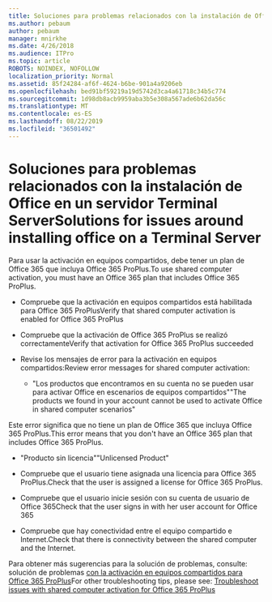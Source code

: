 ```yaml
---
title: Soluciones para problemas relacionados con la instalación de Office en un servidor Terminal Server
ms.author: pebaum
author: pebaum
manager: mnirkhe
ms.date: 4/26/2018
ms.audience: ITPro
ms.topic: article
ROBOTS: NOINDEX, NOFOLLOW
localization_priority: Normal
ms.assetid: 85f24284-af6f-4624-b6be-901a4a9206eb
ms.openlocfilehash: bed91bf59219a19d5742d3ca4a61718c34b5c774
ms.sourcegitcommit: 1d98db8acb9959aba3b5e308a567ade6b62da56c
ms.translationtype: MT
ms.contentlocale: es-ES
ms.lasthandoff: 08/22/2019
ms.locfileid: "36501492"
---
```

# <a name="solutions-for-issues-around-installing-office-on-a-terminal-server"></a><span data-ttu-id="5d8f9-102">Soluciones para problemas relacionados con la instalación de Office en un servidor Terminal Server</span><span class="sxs-lookup"><span data-stu-id="5d8f9-102">Solutions for issues around installing office on a Terminal Server</span></span>

<span data-ttu-id="5d8f9-103">Para usar la activación en equipos compartidos, debe tener un plan de Office 365 que incluya Office 365 ProPlus.</span><span class="sxs-lookup"><span data-stu-id="5d8f9-103">To use shared computer activation, you must have an Office 365 plan that includes Office 365 ProPlus.</span></span>
  
- <span data-ttu-id="5d8f9-104">Compruebe que la activación en equipos compartidos está habilitada para Office 365 ProPlus</span><span class="sxs-lookup"><span data-stu-id="5d8f9-104">Verify that shared computer activation is enabled for Office 365 ProPlus</span></span>
    
- <span data-ttu-id="5d8f9-105">Compruebe que la activación de Office 365 ProPlus se realizó correctamente</span><span class="sxs-lookup"><span data-stu-id="5d8f9-105">Verify that activation for Office 365 ProPlus succeeded</span></span>
    
- <span data-ttu-id="5d8f9-106">Revise los mensajes de error para la activación en equipos compartidos:</span><span class="sxs-lookup"><span data-stu-id="5d8f9-106">Review error messages for shared computer activation:</span></span>
    
  - <span data-ttu-id="5d8f9-107">"Los productos que encontramos en su cuenta no se pueden usar para activar Office en escenarios de equipos compartidos"</span><span class="sxs-lookup"><span data-stu-id="5d8f9-107">"The products we found in your account cannot be used to activate Office in shared computer scenarios"</span></span>
  
<span data-ttu-id="5d8f9-108">Este error significa que no tiene un plan de Office 365 que incluya Office 365 ProPlus.</span><span class="sxs-lookup"><span data-stu-id="5d8f9-108">This error means that you don't have an Office 365 plan that includes Office 365 ProPlus.</span></span>
    
  - <span data-ttu-id="5d8f9-109">"Producto sin licencia"</span><span class="sxs-lookup"><span data-stu-id="5d8f9-109">"Unlicensed Product"</span></span>
    
  - <span data-ttu-id="5d8f9-110">Compruebe que el usuario tiene asignada una licencia para Office 365 ProPlus.</span><span class="sxs-lookup"><span data-stu-id="5d8f9-110">Check that the user is assigned a license for Office 365 ProPlus.</span></span>
    
  - <span data-ttu-id="5d8f9-111">Compruebe que el usuario inicie sesión con su cuenta de usuario de Office 365</span><span class="sxs-lookup"><span data-stu-id="5d8f9-111">Check that the user signs in with her user account for Office 365</span></span>
    
  - <span data-ttu-id="5d8f9-112">Compruebe que hay conectividad entre el equipo compartido e Internet.</span><span class="sxs-lookup"><span data-stu-id="5d8f9-112">Check that there is connectivity between the shared computer and the Internet.</span></span>
    
<span data-ttu-id="5d8f9-113">Para obtener más sugerencias para la solución de problemas, consulte: solución de problemas [con la activación en equipos compartidos para Office 365 ProPlus](https://docs.microsoft.com/DeployOffice/troubleshoot-issues-with-shared-computer-activation-for-office-365-proplus)</span><span class="sxs-lookup"><span data-stu-id="5d8f9-113">For other troubleshooting tips, please see: [Troubleshoot issues with shared computer activation for Office 365 ProPlus](https://docs.microsoft.com/DeployOffice/troubleshoot-issues-with-shared-computer-activation-for-office-365-proplus)</span></span>
  

